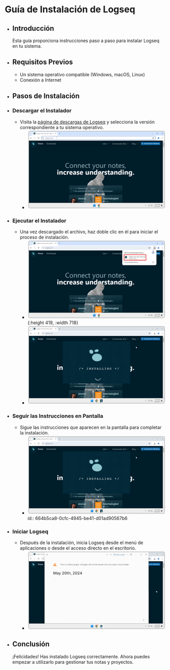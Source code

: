 # Guía de Instalación de Logseq
- ## Introducción
  
  Esta guía proporciona instrucciones paso a paso para instalar Logseq en tu sistema.
- ## Requisitos Previos
  - Un sistema operativo compatible (Windows, macOS, Linux)
  - Conexión a Internet
- ## Pasos de Instalación
- ### Descargar el Instalador
  - Visita la [página de descargas de Logseq](https://logseq.com/#/page/download) y selecciona la versión correspondiente a tu sistema operativo.
    - ![2024-05-20-16-18-12_vlc.png](../assets/2024-05-20-16-18-12_vlc_1716222871365_0.png)
- ### Ejecutar el Instalador
  - Una vez descargado el archivo, haz doble clic en él para iniciar el proceso de instalación.
    - ![a75Qql2oNp.png](../assets/a75Qql2oNp_1716222946207_0.png){:height 419, :width 718}
    - ![2024-05-20-16-22-53_vlc.png](../assets/2024-05-20-16-22-53_vlc_1716222902856_0.png)
- ### Seguir las Instrucciones en Pantalla
  - Sigue las instrucciones que aparecen en la pantalla para completar la instalación.
    - ![2024-05-20-16-22-53_vlc.png](../assets/2024-05-20-16-22-53_vlc_1716222981769_0.png)
      id:: 664b5ca8-0cfc-4945-be41-d01ad90567b6
- ### Iniciar Logseq
  - Después de la instalación, inicia Logseq desde el menú de aplicaciones o desde el acceso directo en el escritorio.
    - ![2024-05-20-16-26-35_vlc.png](../assets/2024-05-20-16-26-35_vlc_1716223000647_0.png)
- ## Conclusión
  
  ¡Felicidades! Has instalado Logseq correctamente. Ahora puedes empezar a utilizarlo para gestionar tus notas y proyectos.